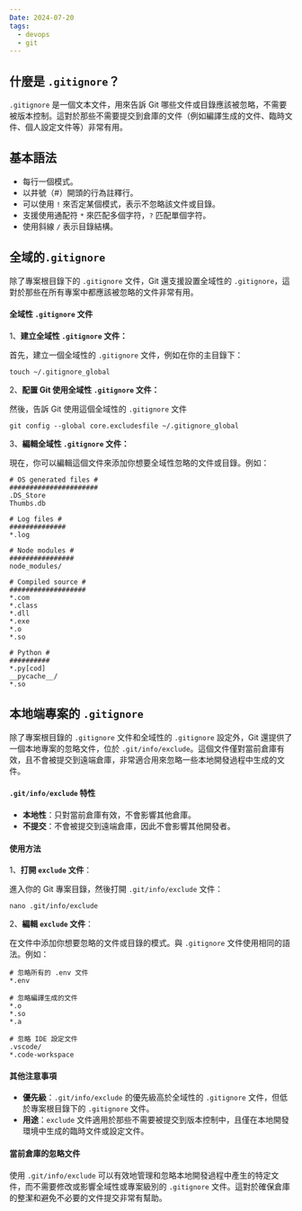 ```yaml
---
Date: 2024-07-20
tags:
  - devops
  - git
---
```

## 什麼是 `.gitignore`？
`.gitignore` 是一個文本文件，用來告訴 Git 哪些文件或目錄應該被忽略，不需要被版本控制。這對於那些不需要提交到倉庫的文件（例如編譯生成的文件、臨時文件、個人設定文件等）非常有用。

## 基本語法
- 每行一個模式。
- 以井號（#）開頭的行為註釋行。
- 可以使用 `!` 來否定某個模式，表示不忽略該文件或目錄。
- 支援使用通配符 `*` 來匹配多個字符，`?` 匹配單個字符。
- 使用斜線 `/` 表示目錄結構。

## 全域的`.gitignore`
除了專案根目錄下的 `.gitignore` 文件，Git 還支援設置全域性的 `.gitignore`，這對於那些在所有專案中都應該被忽略的文件非常有用。
#### 全域性 `.gitignore` 文件
1、**建立全域性 `.gitignore` 文件：**

首先，建立一個全域性的 `.gitignore` 文件，例如在你的主目錄下：

```shell
touch ~/.gitignore_global
```

2、**配置 Git 使用全域性 `.gitignore` 文件：**

然後，告訴 Git 使用這個全域性的 `.gitignore` 文件

```shell
git config --global core.excludesfile ~/.gitignore_global
```

3、**編輯全域性 `.gitignore` 文件：**

現在，你可以編輯這個文件來添加你想要全域性忽略的文件或目錄。例如：

```shell
# OS generated files #
######################
.DS_Store
Thumbs.db

# Log files #
##############
*.log

# Node modules #
################
node_modules/

# Compiled source #
###################
*.com
*.class
*.dll
*.exe
*.o
*.so

# Python #
##########
*.py[cod]
__pycache__/
*.so
```
## 本地端專案的 `.gitignore`
除了專案根目錄的 `.gitignore` 文件和全域性的 `.gitignore` 設定外，Git 還提供了一個本地專案的忽略文件，位於 `.git/info/exclude`。這個文件僅對當前倉庫有效，且不會被提交到遠端倉庫，非常適合用來忽略一些本地開發過程中生成的文件。
#### `.git/info/exclude` 特性
- **本地性**：只對當前倉庫有效，不會影響其他倉庫。
- **不提交**：不會被提交到遠端倉庫，因此不會影響其他開發者。
#### 使用方法
1、**打開 `exclude` 文件**：
    
進入你的 Git 專案目錄，然後打開 `.git/info/exclude` 文件：

```shell
nano .git/info/exclude
```

2、**編輯 `exclude` 文件**：

在文件中添加你想要忽略的文件或目錄的模式。與 `.gitignore` 文件使用相同的語法。例如：

```shell
# 忽略所有的 .env 文件
*.env

# 忽略編譯生成的文件
*.o
*.so
*.a

# 忽略 IDE 設定文件
.vscode/
*.code-workspace
```

#### 其他注意事項
- **優先級**：`.git/info/exclude` 的優先級高於全域性的 `.gitignore` 文件，但低於專案根目錄下的 `.gitignore` 文件。
- **用途**：`exclude` 文件適用於那些不需要被提交到版本控制中，且僅在本地開發環境中生成的臨時文件或設定文件。
#### 當前倉庫的忽略文件
使用 `.git/info/exclude` 可以有效地管理和忽略本地開發過程中產生的特定文件，而不需要修改或影響全域性或專案級別的 `.gitignore` 文件。這對於確保倉庫的整潔和避免不必要的文件提交非常有幫助。